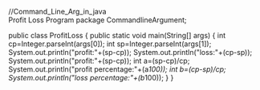 //Command_Line_Arg_in_java
<br>
Profit Loss Program
package CommandlineArgument;

public class ProfitLoss {
	public static void main(String[] args) {
		int cp=Integer.parseInt(args[0]);
		int sp=Integer.parseInt(args[1]);
		System.out.println("profit:"+(sp-cp));
		System.out.println("loss:"+(cp-sp));
		System.out.println("profit:"+(sp-cp));
		int a=(sp-cp)/cp;
		System.out.println("profit percentage:"+(a*100));
		int b=(cp-sp)/cp;
		System.out.println("loss percentage:"+(b*100));
	}
}


